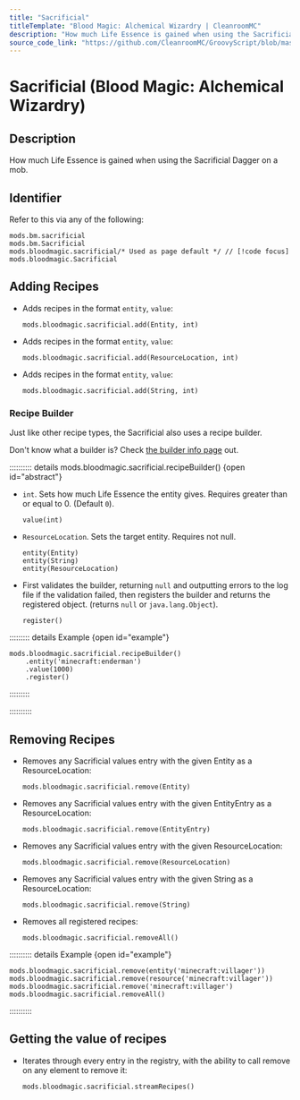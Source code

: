 ```yaml
---
title: "Sacrificial"
titleTemplate: "Blood Magic: Alchemical Wizardry | CleanroomMC"
description: "How much Life Essence is gained when using the Sacrificial Dagger on a mob."
source_code_link: "https://github.com/CleanroomMC/GroovyScript/blob/master/src/main/java/com/cleanroommc/groovyscript/compat/mods/bloodmagic/Sacrificial.java"
---
```


# Sacrificial (Blood Magic: Alchemical Wizardry)

## Description

How much Life Essence is gained when using the Sacrificial Dagger on a mob.

## Identifier

Refer to this via any of the following:

```groovy:no-line-numbers {3}
mods.bm.sacrificial
mods.bm.Sacrificial
mods.bloodmagic.sacrificial/* Used as page default */ // [!code focus]
mods.bloodmagic.Sacrificial
```


## Adding Recipes

- Adds recipes in the format `entity`, `value`:

    ```groovy:no-line-numbers
    mods.bloodmagic.sacrificial.add(Entity, int)
    ```

- Adds recipes in the format `entity`, `value`:

    ```groovy:no-line-numbers
    mods.bloodmagic.sacrificial.add(ResourceLocation, int)
    ```

- Adds recipes in the format `entity`, `value`:

    ```groovy:no-line-numbers
    mods.bloodmagic.sacrificial.add(String, int)
    ```


### Recipe Builder

Just like other recipe types, the Sacrificial also uses a recipe builder.

Don't know what a builder is? Check [the builder info page](../../groovy/builder.md) out.

:::::::::: details mods.bloodmagic.sacrificial.recipeBuilder() {open id="abstract"}
- `int`. Sets how much Life Essence the entity gives. Requires greater than or equal to 0. (Default `0`).

    ```groovy:no-line-numbers
    value(int)
    ```

- `ResourceLocation`. Sets the target entity. Requires not null.

    ```groovy:no-line-numbers
    entity(Entity)
    entity(String)
    entity(ResourceLocation)
    ```

- First validates the builder, returning `null` and outputting errors to the log file if the validation failed, then registers the builder and returns the registered object. (returns `null` or `java.lang.Object`).

    ```groovy:no-line-numbers
    register()
    ```

::::::::: details Example {open id="example"}
```groovy:no-line-numbers
mods.bloodmagic.sacrificial.recipeBuilder()
    .entity('minecraft:enderman')
    .value(1000)
    .register()
```

:::::::::

::::::::::

## Removing Recipes

- Removes any Sacrificial values entry with the given Entity as a ResourceLocation:

    ```groovy:no-line-numbers
    mods.bloodmagic.sacrificial.remove(Entity)
    ```

- Removes any Sacrificial values entry with the given EntityEntry as a ResourceLocation:

    ```groovy:no-line-numbers
    mods.bloodmagic.sacrificial.remove(EntityEntry)
    ```

- Removes any Sacrificial values entry with the given ResourceLocation:

    ```groovy:no-line-numbers
    mods.bloodmagic.sacrificial.remove(ResourceLocation)
    ```

- Removes any Sacrificial values entry with the given String as a ResourceLocation:

    ```groovy:no-line-numbers
    mods.bloodmagic.sacrificial.remove(String)
    ```

- Removes all registered recipes:

    ```groovy:no-line-numbers
    mods.bloodmagic.sacrificial.removeAll()
    ```

:::::::::: details Example {open id="example"}
```groovy:no-line-numbers
mods.bloodmagic.sacrificial.remove(entity('minecraft:villager'))
mods.bloodmagic.sacrificial.remove(resource('minecraft:villager'))
mods.bloodmagic.sacrificial.remove('minecraft:villager')
mods.bloodmagic.sacrificial.removeAll()
```

::::::::::

## Getting the value of recipes

- Iterates through every entry in the registry, with the ability to call remove on any element to remove it:

    ```groovy:no-line-numbers
    mods.bloodmagic.sacrificial.streamRecipes()
    ```
